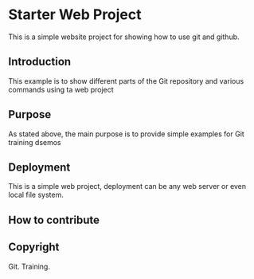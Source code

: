 # Starter Web Project

This is a simple website project for showing how to use git and github.

## Introduction

This example is to show different parts of the Git repository and various commands using ta web project

## Purpose

As stated above, the main purpose is to provide simple examples for Git training dsemos

## Deployment

This is a simple web project, deployment can be any web server or even local file system.
## How to contribute

## Copyright

Git. Training.
